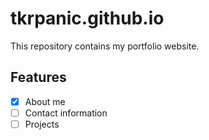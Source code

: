 # tkrpanic.github.io

This repository contains my portfolio website.

## Features

- [x] About me
- [ ] Contact information
- [ ] Projects